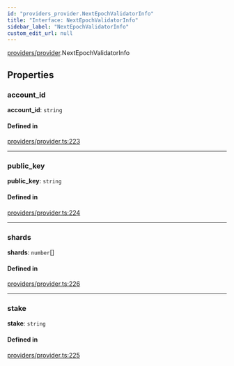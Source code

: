 ```yaml
---
id: "providers_provider.NextEpochValidatorInfo"
title: "Interface: NextEpochValidatorInfo"
sidebar_label: "NextEpochValidatorInfo"
custom_edit_url: null
---
```


[providers/provider](../modules/providers_provider.md).NextEpochValidatorInfo

## Properties

### account\_id

 **account\_id**: `string`

#### Defined in

[providers/provider.ts:223](https://github.com/near/near-api-js/blob/ecc6fa8f/packages/near-api-js/src/providers/provider.ts#L223)

___

### public\_key

 **public\_key**: `string`

#### Defined in

[providers/provider.ts:224](https://github.com/near/near-api-js/blob/ecc6fa8f/packages/near-api-js/src/providers/provider.ts#L224)

___

### shards

 **shards**: `number`[]

#### Defined in

[providers/provider.ts:226](https://github.com/near/near-api-js/blob/ecc6fa8f/packages/near-api-js/src/providers/provider.ts#L226)

___

### stake

 **stake**: `string`

#### Defined in

[providers/provider.ts:225](https://github.com/near/near-api-js/blob/ecc6fa8f/packages/near-api-js/src/providers/provider.ts#L225)

